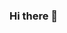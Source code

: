 ### Hi there 👋

<!--
**grantnielson/grantnielson** is a ✨ _special_ ✨ repository because its `README.md` (this file) appears on your GitHub profile.

Here are some ideas to get you started:

- 🔭 I’m currently working on BYU Football data vizualizations.
- 🌱 I’m currently learning cfbfast R
- 👯 I’m looking to collaborate on Kaggle competitions
- 🤔 I’m looking Grad school application tips!
- 💬 Ask me about why the NBA boxscores have negatively changed how we view the game.
- 📫 How to reach me: shoot me an email! gnielson137@gmail.com
- ⚡ Fun fact: I have a twin- he's a writer and I'm a coder!
-->
